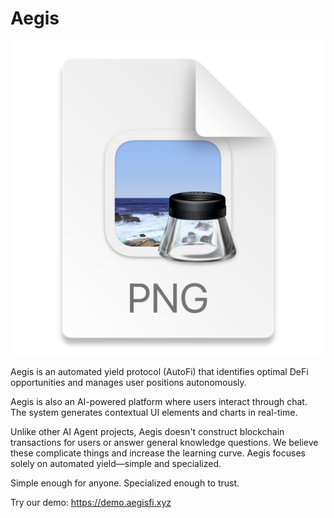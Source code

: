 # Aegis

![img.png](img.png)

Aegis is an automated yield protocol (AutoFi) that identifies optimal DeFi opportunities and manages user positions autonomously.

Aegis is also an AI-powered platform where users interact through chat. The system generates contextual UI elements and charts in real-time.

Unlike other AI Agent projects, Aegis doesn't construct blockchain transactions for users or answer general knowledge questions. We believe these complicate things and increase the learning curve. Aegis focuses solely on automated yield—simple and specialized.

Simple enough for anyone. Specialized enough to trust.

Try our demo: https://demo.aegisfi.xyz